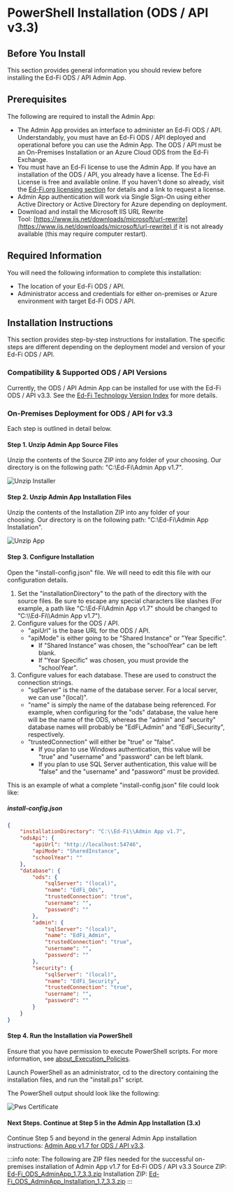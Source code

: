 # PowerShell Installation (ODS / API v3.3)

## Before You Install

This section provides general information you should review before installing
the Ed-Fi ODS / API Admin App.

## Prerequisites

The following are required to install the Admin App:

* The Admin App provides an interface to administer an Ed-Fi ODS / API.
  Understandably, you must have an Ed-Fi ODS / API deployed and operational
  before you can use the Admin App. The ODS / API must be an On-Premises
  Installation or an Azure Cloud ODS from the Ed-Fi Exchange.
* You must have an Ed-Fi license to use the Admin App. If you have an
  installation of the ODS / API, you already have a license. The Ed-Fi License
  is free and available online. If you haven't done so already, visit
  the [Ed-Fi.org licensing
  section](https://www.ed-fi.org/getting-started/license-ed-fi-technology/) for
  details and a link to request a license.
* Admin App authentication will work via Single Sign-On using either Active
  Directory or Active Directory for Azure depending on deployment.
* Download and install the Microsoft IIS URL Rewrite
  Tool: [https://www.iis.net/downloads/microsoft/url-rewrite](https://www.iis.net/downloads/microsoft/url-rewrite) if
  it is not already available (this may require computer restart).

## Required Information

You will need the following information to complete this installation:

* The location of your Ed-Fi ODS / API.
* Administrator access and credentials for either on-premises or Azure
  environment with target Ed-Fi ODS / API.

## Installation Instructions

This section provides step-by-step instructions for installation. The specific
steps are different depending on the deployment model and version of your Ed-Fi
ODS / API.

### Compatibility & Supported ODS / API Versions

Currently, the ODS / API Admin App can be installed for use with the Ed-Fi ODS /
API v3.3. See the [Ed-Fi Technology Version
Index](../../0-roadmap/supported-versions.md) for
more details.

### On-Premises Deployment for ODS / API for v3.3

Each step is outlined in detail below.

#### Step 1. Unzip Admin App Source Files

Unzip the contents of the Source ZIP into any folder of your choosing. Our
directory is on the following path: "C:\\Ed-Fi\\Admin App v1.7".

![Unzip Installer](https://edfidocs.blob.core.windows.net/$web/img/reference/admin-app/technical-articles/image2020-1-30_10-59-30.png)

#### Step 2. Unzip Admin App Installation Files

Unzip the contents of the Installation ZIP into any folder of your choosing. Our
directory is on the following path: "C:\\Ed-Fi\\Admin App Installation".

![Unzip App](https://edfidocs.blob.core.windows.net/$web/img/reference/admin-app/technical-articles/image2020-1-30_10-58-34.png)

#### Step 3. Configure Installation

Open the "install-config.json" file. We will need to edit this file with our
configuration details.

1. Set the "installationDirectory" to the path of the directory with the source
   files. Be sure to escape any special characters like slashes (For example, a
   path like "C:\\Ed-Fi\\Admin App v1.7" should be changed to
   "C:\\\\Ed-Fi\\\\Admin App v1.7").
2. Configure values for the ODS / API.
    * "apiUrl" is the base URL for the ODS / API.
    * "apiMode" is either going to be "Shared Instance" or "Year Specific".
        * If "Shared Instance" was chosen, the "schoolYear" can be left blank.
        * If "Year Specific" was chosen, you must provide the "schoolYear".
3. Configure values for each database. These are used to construct the
   connection strings.
    * "sqlServer" is the name of the database server. For a local server, we
       can use "(local)".
    * "name" is simply the name of the database being referenced. For example,
       when configuring for the "ods" database, the value here will be the name
       of the ODS, whereas the "admin" and "security" database names will
       probably be "EdFi\_Admin" and "EdFi\_Security", respectively.
    * "trustedConnection" will either be "true" or "false".
        * If you plan to use Windows authentication, this value will be "true"
           and "username" and "password" can be left blank.
        * If you plan to use SQL Server authentication, this value will be
           "false" and the "username" and "password" must be provided.

This is an example of what a complete "install-config.json" file could look
like:

##### install-config.json

```json
{
    "installationDirectory": "C:\\Ed-Fi\\Admin App v1.7",
    "odsApi": {
        "apiUrl": "http://localhost:54746",
        "apiMode": "SharedInstance",
        "schoolYear": ""
    },
    "database": {
        "ods": {
            "sqlServer": "(local)",
            "name": "EdFi_Ods",
            "trustedConnection": "true",
            "username": "",
            "password": ""
        },
        "admin": {
            "sqlServer": "(local)",
            "name": "EdFi_Admin",
            "trustedConnection": "true",
            "username": "",
            "password": ""
        },
        "security": {
            "sqlServer": "(local)",
            "name": "EdFi_Security",
            "trustedConnection": "true",
            "username": "",
            "password": ""
        }
    }
}
```

#### Step 4. Run the Installation via PowerShell

Ensure that you have permission to execute PowerShell scripts. For more
information,
see [about_Execution_Policies](http://go.microsoft.com/fwlink/?LinkID=135170).

Launch PowerShell as an administrator, cd to the directory containing the
installation files, and run the "install.ps1" script.

The PowerShell output should look like the following:

![Pws Certificate](https://edfidocs.blob.core.windows.net/$web/img/reference/admin-app/technical-articles/image2020-1-30_11-4-51.png)

#### Next Steps. Continue at Step 5 in the Admin App Installation (3.x)

Continue Step 5 and beyond in the general Admin App installation
instructions: [Admin App v1.7 for ODS / API
v3.3](../getting-started/installation/older-versions-of-admin-app/admin-app-v17-for-ods-api-v33).

:::info note:
  The following are ZIP files needed for the successful on-premises
  installation of Admin App v1.7 for Ed-Fi ODS / API v3.3 Source ZIP:
  [Ed-Fi\_ODS\_AdminApp\_1.7\_3.3.zip](https://edfi.atlassian.net/wiki/download/attachments/25235508/EdFi.Ods.AdminApp.3.3.0.389.zip?version=1&modificationDate=1580420953863&cacheVersion=1&api=v2)
  Installation ZIP:
  [Ed-Fi\_ODS\_AdminApp\_Installation\_1.7\_3.3.zip](https://edfi.atlassian.net/wiki/download/attachments/25235508/EdFi.Ods.AdminApp.Installation.3.3.0.389.zip?version=1&modificationDate=1580420906613&cacheVersion=1&api=v2)
:::
